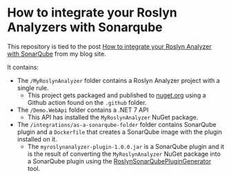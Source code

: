 # How to integrate your Roslyn Analyzers with Sonarqube

This repository is tied to the post [How to integrate your Roslyn Analyzer with SonarQube](https://www.mytechramblings.com/posts/how-to-integrate-your-roslyn-analyzers-with-sonarqube) from my blog site.

It contains:
-  The ``/MyRoslynAnalyzer`` folder contains a Roslyn Analyzer project with a single rule. 
    - This project gets packaged and published to [nuget.org](https://www.nuget.org/) using a Github action found on the ``.github`` folder.
-  The ``/Demo.WebApi`` folder contains a .NET 7 API
    - This API has installed the ``MyRoslynAnalyzer`` NuGet package.
- The ``/integrations/as-a-sonarqube-folder`` folder contains  SonarQube plugin and a ``Dockerfile`` that creates a SonarQube image with the plugin installed on it.
    - The ``myroslynanalyzer-plugin-1.0.0.jar`` is a SonarQube plugin and it is the result of converting the ``MyRoslynAnalyzer`` NuGet package into a SonarQube plugin using the [RoslynSonarQubePluginGenerator](https://github.com/SonarSource/sonarqube-roslyn-sdk) tool.
